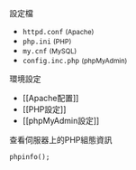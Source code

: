 設定檔
* `httpd.conf` <small>(Apache)</small>
* `php.ini` <small>(PHP)</small>
* `my.cnf` <small>(MySQL)</small>
* `config.inc.php` <small>(phpMyAdmin)</small>

環境設定
- [[Apache配置]]
- [[PHP設定]]
- [[phpMyAdmin設定]]

查看伺服器上的PHP組態資訊
```
phpinfo();
```

